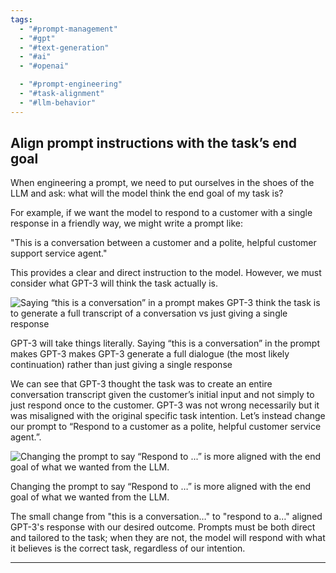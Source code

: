 ```yaml
---
tags:
  - "#prompt-management"
  - "#gpt"
  - "#text-generation"
  - "#ai"
  - "#openai"

  - "#prompt-engineering"
  - "#task-alignment"
  - "#llm-behavior"
---
```

## Align prompt instructions with the task’s end goal

When engineering a prompt, we need to put ourselves in the shoes of the LLM and ask: what will the model think the end goal of my task is?

For example, if we want the model to respond to a customer with a single response in a friendly way, we might write a prompt like:

"This is a conversation between a customer and a polite, helpful customer support service agent."

This provides a clear and direct instruction to the model. However, we must consider what GPT-3 will think the task actually is.

![Saying “this is a conversation” in a prompt makes GPT-3 think the task is to generate a full transcript of a conversation vs just giving a single response](https://humanloop.com/_next/image?url=%2Fblog%2Fprompt-engineering-101%2F5.png&w=3840&q=75)

GPT-3 will take things literally. Saying “this is a conversation” in the prompt makes GPT-3 makes GPT-3 generate a full dialogue (the most likely continuation) rather than just giving a single response

We can see that GPT-3 thought the task was to create an entire conversation transcript given the customer’s initial input and not simply to just respond once to the customer. GPT-3 was not wrong necessarily but it was misaligned with the original specific task intention. Let’s instead change our prompt to “Respond to a customer as a polite, helpful customer service agent.”.

![Changing the prompt to say “Respond to ...” is more aligned with the end goal of what we wanted from the LLM.](https://humanloop.com/_next/image?url=%2Fblog%2Fprompt-engineering-101%2F6.png&w=3840&q=75)

Changing the prompt to say “Respond to …” is more aligned with the end goal of what we wanted from the LLM.

The small change from "this is a conversation…" to "respond to a…" aligned GPT-3's response with our desired outcome. Prompts must be both direct and tailored to the task; when they are not, the model will respond with what it believes is the correct task, regardless of our intention.

---